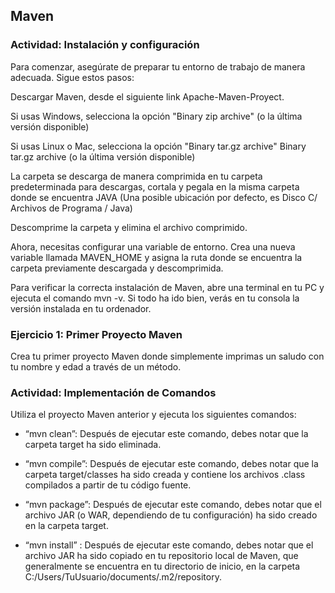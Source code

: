 ## Maven

### Actividad: Instalación y configuración

Para comenzar, asegúrate de preparar tu entorno de trabajo de manera adecuada. Sigue estos pasos:

Descargar Maven, desde el siguiente link Apache-Maven-Proyect.

Si usas Windows, selecciona la opción "Binary zip archive"  (o la última versión disponible) 

Si usas Linux o Mac, selecciona la opción "Binary tar.gz archive"  Binary tar.gz archive (o la última versión disponible) 

La carpeta se descarga de manera comprimida en tu carpeta predeterminada para descargas, cortala y pegala en la misma carpeta donde se encuentra JAVA (Una posible ubicación por defecto, es Disco C/ Archivos de Programa / Java)

Descomprime la carpeta y elimina el archivo comprimido.

Ahora, necesitas configurar una variable de entorno. Crea una nueva variable llamada MAVEN_HOME y asigna la ruta donde se encuentra la carpeta previamente descargada y descomprimida.

Para verificar la correcta instalación de Maven, abre una terminal en tu PC y ejecuta el comando mvn -v. Si todo ha ido bien, verás en tu consola la versión instalada en tu ordenador.

### Ejercicio 1: Primer Proyecto Maven

Crea tu primer proyecto Maven donde simplemente imprimas un saludo con tu nombre y edad a través de un método.

### Actividad: Implementación de Comandos

Utiliza el proyecto Maven anterior y ejecuta los siguientes comandos:

* “mvn clean”: Después de ejecutar este comando, debes notar que la carpeta target ha sido eliminada.

* “mvn compile”: Después de ejecutar este comando, debes notar que la carpeta target/classes ha sido creada y contiene los archivos .class compilados a partir de tu código fuente.

* “mvn package”: Después de ejecutar este comando, debes notar que el archivo JAR (o WAR, dependiendo de tu configuración) ha sido creado en la carpeta target.

* “mvn install” : Después de ejecutar este comando, debes notar que el archivo JAR ha sido copiado en tu repositorio local de Maven, que generalmente se encuentra en tu directorio de inicio, en la carpeta C:/Users/TuUsuario/documents/.m2/repository.